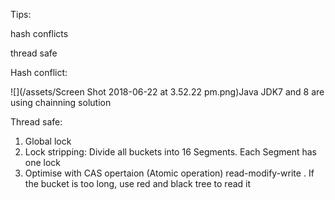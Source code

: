 Tips:

hash conflicts

thread safe

Hash conflict:

![](/assets/Screen Shot 2018-06-22 at 3.52.22 pm.png)Java JDK7 and 8 are using chainning solution



Thread safe:

1. Global lock
2. Lock stripping: Divide all buckets into 16 Segments. Each Segment has one lock
3. Optimise with CAS opertaion \(Atomic  operation\) read-modify-write . If the bucket is too long, use red and black tree to read it



